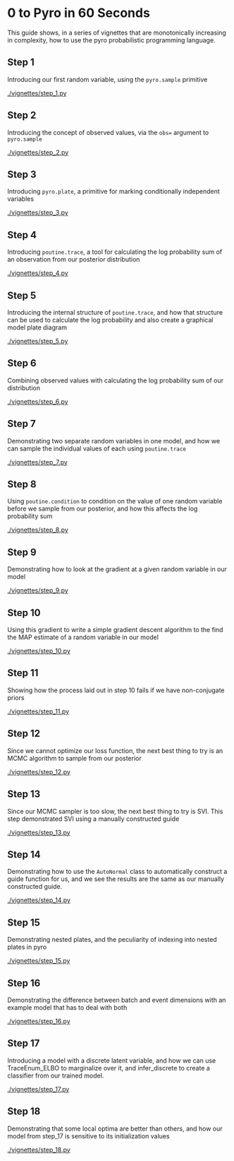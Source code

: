 # 0 to Pyro in 60 Seconds

This guide shows, in a series of vignettes that are monotonically increasing in complexity, how to use the
pyro probabilistic programming language.


## Step 1

Introducing our first random variable, using the `pyro.sample` primitive

[./vignettes/step_1.py](step_1.py)

## Step 2

Introducing the concept of observed values, via the `obs=` argument to `pyro.sample`

[./vignettes/step_2.py](step_2.py)

## Step 3

Introducing `pyro.plate`, a primitive for marking conditionally independent variables

[./vignettes/step_3.py](step_3.py)

## Step 4

Introducing `poutine.trace`, a tool for calculating the log probability sum of 
an observation from our posterior distribution

[./vignettes/step_4.py](step_4.py)

## Step 5

Introducing the internal structure of `poutine.trace`, and how that structure can be used to calculate the 
log probability and also create a graphical model plate diagram

[./vignettes/step_5.py](step_5.py)

## Step 6

Combining observed values with calculating the log probability sum of our distribution

[./vignettes/step_6.py](step_6.py)

## Step 7

Demonstrating two separate random variables in one model, and how we can sample the individual values of each
using `poutine.trace`

[./vignettes/step_7.py](step_7.py)

## Step 8

Using `poutine.condition` to condition on the value of one random variable before we sample from our posterior,
and how this affects the log probability sum

[./vignettes/step_8.py](step_8.py)

## Step 9

Demonstrating how to look at the gradient at a given random variable in our model

[./vignettes/step_9.py](step_9.py)

## Step 10

Using this gradient to write a simple gradient descent algorithm to the find the MAP estimate of a random variable
in our model

[./vignettes/step_10.py](step_10.py)

## Step 11

Showing how the process laid out in step 10 fails if we have non-conjugate priors

[./vignettes/step_11.py](step_11.py)

## Step 12

Since we cannot optimize our loss function, the next best thing to try is an MCMC algorithm to sample from our posterior

[./vignettes/step_12.py](step_12.py)

## Step 13

Since our MCMC sampler is too slow, the next best thing to try is SVI. This step demonstrated SVI using a manually
constructed guide

[./vignettes/step_13.py](step_13.py)

## Step 14

Demonstrating how to use the `AutoNormal` class to automatically construct a guide function for us, and we 
see the results are the same as our manually constructed guide.

[./vignettes/step_14.py](step_14.py)

## Step 15

Demonstrating nested plates, and the peculiarity of indexing into nested plates in pyro

[./vignettes/step_15.py](step_15.py)

## Step 16

Demonstrating the difference between batch and event dimensions with an example model that has to deal with both

[./vignettes/step_16.py](step_16.py)

## Step 17

Introducing a model with a discrete latent variable, and how we can use TraceEnum_ELBO to marginalize over it,
and infer_discrete to create a classifier from our trained model.

[./vignettes/step_17.py](step_17.py)

## Step 18

Demonstrating that some local optima are better than others, and how our model from step_17 is sensitive to its
initialization values

[./vignettes/step_18.py](step_18.py)

